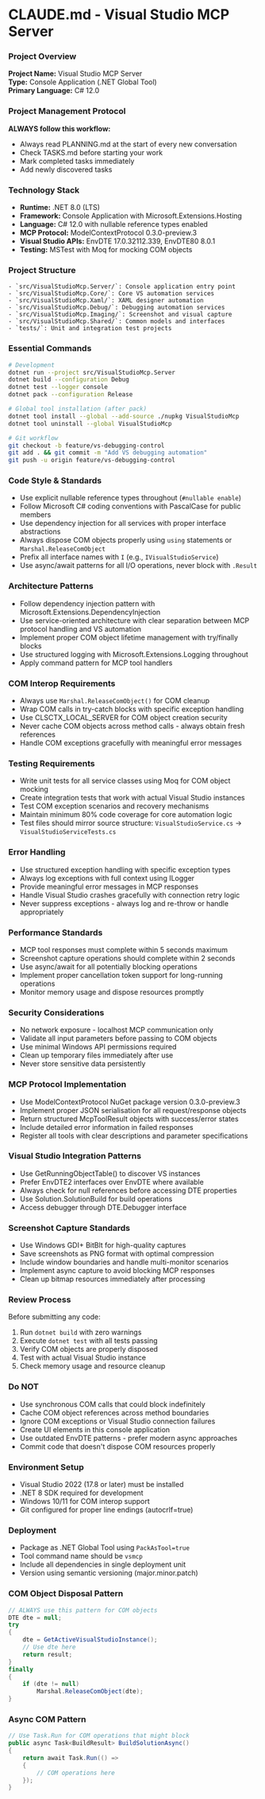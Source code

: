 # CLAUDE.md - Visual Studio MCP Server

### Project Overview
**Project Name:** Visual Studio MCP Server  
**Type:** Console Application (.NET Global Tool)  
**Primary Language:** C# 12.0  

### Project Management Protocol
**ALWAYS follow this workflow:**
- Always read PLANNING.md at the start of every new conversation
- Check TASKS.md before starting your work
- Mark completed tasks immediately
- Add newly discovered tasks

### Technology Stack
- **Runtime:** .NET 8.0 (LTS)
- **Framework:** Console Application with Microsoft.Extensions.Hosting
- **Language:** C# 12.0 with nullable reference types enabled
- **MCP Protocol:** ModelContextProtocol 0.3.0-preview.3
- **Visual Studio APIs:** EnvDTE 17.0.32112.339, EnvDTE80 8.0.1
- **Testing:** MSTest with Moq for mocking COM objects

### Project Structure
```
- `src/VisualStudioMcp.Server/`: Console application entry point
- `src/VisualStudioMcp.Core/`: Core VS automation services
- `src/VisualStudioMcp.Xaml/`: XAML designer automation
- `src/VisualStudioMcp.Debug/`: Debugging automation services
- `src/VisualStudioMcp.Imaging/`: Screenshot and visual capture
- `src/VisualStudioMcp.Shared/`: Common models and interfaces
- `tests/`: Unit and integration test projects
```

### Essential Commands
```bash
# Development
dotnet run --project src/VisualStudioMcp.Server
dotnet build --configuration Debug
dotnet test --logger console
dotnet pack --configuration Release

# Global tool installation (after pack)
dotnet tool install --global --add-source ./nupkg VisualStudioMcp
dotnet tool uninstall --global VisualStudioMcp

# Git workflow
git checkout -b feature/vs-debugging-control
git add . && git commit -m "Add VS debugging automation"
git push -u origin feature/vs-debugging-control
```

### Code Style & Standards
- Use explicit nullable reference types throughout (`#nullable enable`)
- Follow Microsoft C# coding conventions with PascalCase for public members
- Use dependency injection for all services with proper interface abstractions
- Always dispose COM objects properly using `using` statements or `Marshal.ReleaseComObject`
- Prefix all interface names with `I` (e.g., `IVisualStudioService`)
- Use async/await patterns for all I/O operations, never block with `.Result`

### Architecture Patterns
- Follow dependency injection pattern with Microsoft.Extensions.DependencyInjection
- Use service-oriented architecture with clear separation between MCP protocol handling and VS automation
- Implement proper COM object lifetime management with try/finally blocks
- Use structured logging with Microsoft.Extensions.Logging throughout
- Apply command pattern for MCP tool handlers

### COM Interop Requirements
- Always use `Marshal.ReleaseComObject()` for COM cleanup
- Wrap COM calls in try-catch blocks with specific exception handling
- Use CLSCTX_LOCAL_SERVER for COM object creation security
- Never cache COM objects across method calls - always obtain fresh references
- Handle COM exceptions gracefully with meaningful error messages

### Testing Requirements
- Write unit tests for all service classes using Moq for COM object mocking
- Create integration tests that work with actual Visual Studio instances
- Test COM exception scenarios and recovery mechanisms
- Maintain minimum 80% code coverage for core automation logic
- Test files should mirror source structure: `VisualStudioService.cs` → `VisualStudioServiceTests.cs`

### Error Handling
- Use structured exception handling with specific exception types
- Always log exceptions with full context using ILogger
- Provide meaningful error messages in MCP responses
- Handle Visual Studio crashes gracefully with connection retry logic
- Never suppress exceptions - always log and re-throw or handle appropriately

### Performance Standards
- MCP tool responses must complete within 5 seconds maximum
- Screenshot capture operations should complete within 2 seconds
- Use async/await for all potentially blocking operations
- Implement proper cancellation token support for long-running operations
- Monitor memory usage and dispose resources promptly

### Security Considerations
- No network exposure - localhost MCP communication only
- Validate all input parameters before passing to COM objects
- Use minimal Windows API permissions required
- Clean up temporary files immediately after use
- Never store sensitive data persistently

### MCP Protocol Implementation
- Use ModelContextProtocol NuGet package version 0.3.0-preview.3
- Implement proper JSON serialisation for all request/response objects
- Return structured McpToolResult objects with success/error states
- Include detailed error information in failed responses
- Register all tools with clear descriptions and parameter specifications

### Visual Studio Integration Patterns
- Use GetRunningObjectTable() to discover VS instances
- Prefer EnvDTE2 interfaces over EnvDTE where available
- Always check for null references before accessing DTE properties
- Use Solution.SolutionBuild for build operations
- Access debugger through DTE.Debugger interface

### Screenshot Capture Standards
- Use Windows GDI+ BitBlt for high-quality captures
- Save screenshots as PNG format with optimal compression
- Include window boundaries and handle multi-monitor scenarios
- Implement async capture to avoid blocking MCP responses
- Clean up bitmap resources immediately after processing

### Review Process
Before submitting any code:
1. Run `dotnet build` with zero warnings
2. Execute `dotnet test` with all tests passing
3. Verify COM objects are properly disposed
4. Test with actual Visual Studio instance
5. Check memory usage and resource cleanup

### Do NOT
- Use synchronous COM calls that could block indefinitely
- Cache COM object references across method boundaries
- Ignore COM exceptions or Visual Studio connection failures
- Create UI elements in this console application
- Use outdated EnvDTE patterns - prefer modern async approaches
- Commit code that doesn't dispose COM resources properly

### Environment Setup
- Visual Studio 2022 (17.8 or later) must be installed
- .NET 8 SDK required for development
- Windows 10/11 for COM interop support
- Git configured for proper line endings (autocrlf=true)

### Deployment
- Package as .NET Global Tool using `PackAsTool=true`
- Tool command name should be `vsmcp`
- Include all dependencies in single deployment unit
- Version using semantic versioning (major.minor.patch)

### COM Object Disposal Pattern
```csharp
// ALWAYS use this pattern for COM objects
DTE dte = null;
try
{
    dte = GetActiveVisualStudioInstance();
    // Use dte here
    return result;
}
finally
{
    if (dte != null)
        Marshal.ReleaseComObject(dte);
}
```

### Async COM Pattern
```csharp
// Use Task.Run for COM operations that might block
public async Task<BuildResult> BuildSolutionAsync()
{
    return await Task.Run(() =>
    {
        // COM operations here
    });
}
```